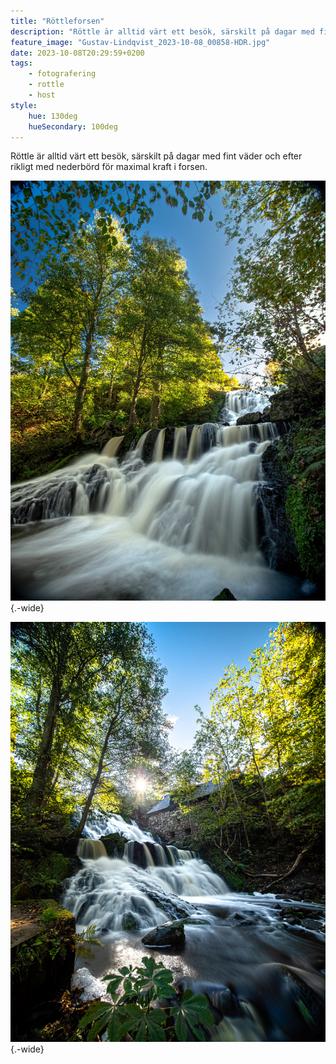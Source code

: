 ```yaml
---
title: "Röttleforsen"
description: "Röttle är alltid värt ett besök, särskilt på dagar med fint väder och efter rikligt med nederbörd för maximal kraft i forsen."
feature_image: "Gustav-Lindqvist_2023-10-08_00858-HDR.jpg"
date: 2023-10-08T20:29:59+0200
tags:
    - fotografering
    - rottle
    - host
style:
    hue: 130deg
    hueSecondary: 100deg
---
```


Röttle är alltid värt ett besök, särskilt på dagar med fint väder och efter rikligt med nederbörd för maximal kraft i forsen.

![Ett vattenfall i flera nivåer sett från botten. Himlen är blå och träden vid sidan av forsen skiner gult i solen. Bilden är taget med en lång exponeringstid som drar ut rörelserna i forsen till mjuka linjer längs strömmen.](Gustav-Lindqvist_2023-10-08_00863-HDR-2.jpg){.-wide}

![Ett vattenfall i flera nivåer sett från botten och den vänstra sidan. På andra sidan forsen syns en väldigt gammal stenbyggnad. Himlen är blå och träden vid sidan av forsen skiner gult i solen som syns bakom fallet och byggnaden. Bilden är taget med en lång exponeringstid som drar ut rörelserna i forsen till mjuka linjer längs strömmen.](Gustav-Lindqvist_2023-10-08_00858-HDR_3000w.jpg){.-wide}
